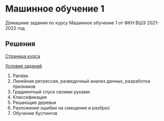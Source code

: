 # Машинное обучение 1
Домашние задания по курсу Машинное обучение 1 от ФКН ВШЭ 2021-2022 год

## Решения
[Страница курса](http://wiki.cs.hse.ru/%D0%9C%D0%B0%D1%88%D0%B8%D0%BD%D0%BD%D0%BE%D0%B5_%D0%BE%D0%B1%D1%83%D1%87%D0%B5%D0%BD%D0%B8%D0%B5_1/2021_2022)

[Условия заданий](https://github.com/esokolov/ml-course-hse/tree/master/2021-fall/homeworks-practice)

1. Pandas
2. Линейная регрессия, разведочный анализ данных, разработка признаков
3. Градиентный спуск своими руками
4. Классификация
5. Решающие деревья
6. Разложение ошибки на смещение и разброс
7. Обучение бустингов


